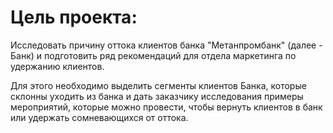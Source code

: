 # Цель проекта:

Исследовать причину оттока клиентов банка "Метанпромбанк" (далее - Банк) и подготовить ряд рекомендаций для отдела маркетинга по удержанию клиентов.

Для этого необходимо выделить сегменты клиентов Банка, которые склонны уходить из банка и дать заказчику исследования примеры мероприятий, которые можно провести, чтобы вернуть клиентов в банк или удержать сомневающихся от оттока.
